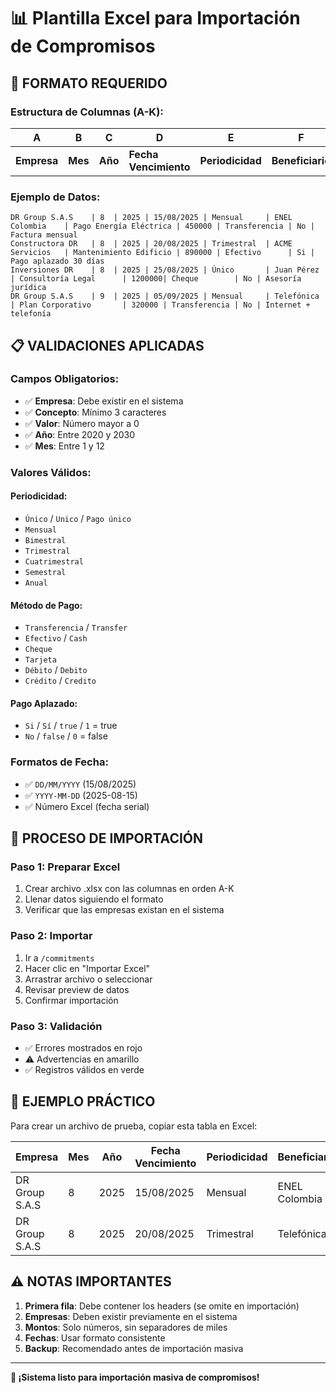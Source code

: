 # 📊 Plantilla Excel para Importación de Compromisos

## 🎯 **FORMATO REQUERIDO**

### **Estructura de Columnas (A-K):**

| A | B | C | D | E | F | G | H | I | J | K |
|---|---|---|---|---|---|---|---|---|---|---|
| **Empresa** | **Mes** | **Año** | **Fecha Vencimiento** | **Periodicidad** | **Beneficiario** | **Concepto** | **Valor** | **Método Pago** | **Pago Aplazado** | **Observaciones** |

### **Ejemplo de Datos:**

```
DR Group S.A.S    | 8  | 2025 | 15/08/2025 | Mensual     | ENEL Colombia    | Pago Energía Eléctrica | 450000 | Transferencia | No | Factura mensual
Constructora DR   | 8  | 2025 | 20/08/2025 | Trimestral  | ACME Servicios   | Mantenimiento Edificio | 890000 | Efectivo      | Si | Pago aplazado 30 días
Inversiones DR    | 8  | 2025 | 25/08/2025 | Único       | Juan Pérez       | Consultoría Legal      | 1200000| Cheque        | No | Asesoría jurídica
DR Group S.A.S    | 9  | 2025 | 05/09/2025 | Mensual     | Telefónica       | Plan Corporativo       | 320000 | Transferencia | No | Internet + telefonía
```

## 📋 **VALIDACIONES APLICADAS**

### **Campos Obligatorios:**
- ✅ **Empresa**: Debe existir en el sistema
- ✅ **Concepto**: Mínimo 3 caracteres
- ✅ **Valor**: Número mayor a 0
- ✅ **Año**: Entre 2020 y 2030
- ✅ **Mes**: Entre 1 y 12

### **Valores Válidos:**

#### **Periodicidad:**
- `Único` / `Unico` / `Pago único`
- `Mensual`
- `Bimestral`
- `Trimestral`
- `Cuatrimestral`
- `Semestral`
- `Anual`

#### **Método de Pago:**
- `Transferencia` / `Transfer`
- `Efectivo` / `Cash`
- `Cheque`
- `Tarjeta`
- `Débito` / `Debito`
- `Crédito` / `Credito`

#### **Pago Aplazado:**
- `Si` / `Sí` / `true` / `1` = true
- `No` / `false` / `0` = false

### **Formatos de Fecha:**
- ✅ `DD/MM/YYYY` (15/08/2025)
- ✅ `YYYY-MM-DD` (2025-08-15)
- ✅ Número Excel (fecha serial)

## 🚀 **PROCESO DE IMPORTACIÓN**

### **Paso 1: Preparar Excel**
1. Crear archivo .xlsx con las columnas en orden A-K
2. Llenar datos siguiendo el formato
3. Verificar que las empresas existan en el sistema

### **Paso 2: Importar**
1. Ir a `/commitments`
2. Hacer clic en "Importar Excel"
3. Arrastrar archivo o seleccionar
4. Revisar preview de datos
5. Confirmar importación

### **Paso 3: Validación**
- ✅ Errores mostrados en rojo
- ⚠️ Advertencias en amarillo
- ✅ Registros válidos en verde

## 📁 **EJEMPLO PRÁCTICO**

Para crear un archivo de prueba, copiar esta tabla en Excel:

| Empresa | Mes | Año | Fecha Vencimiento | Periodicidad | Beneficiario | Concepto | Valor | Método Pago | Pago Aplazado | Observaciones |
|---------|-----|-----|-------------------|--------------|--------------|----------|-------|-------------|---------------|---------------|
| DR Group S.A.S | 8 | 2025 | 15/08/2025 | Mensual | ENEL Colombia | Pago Energía | 450000 | Transferencia | No | Factura agosto |
| DR Group S.A.S | 8 | 2025 | 20/08/2025 | Trimestral | Telefónica | Internet | 320000 | Transferencia | No | Plan corporativo |

## ⚠️ **NOTAS IMPORTANTES**

1. **Primera fila**: Debe contener los headers (se omite en importación)
2. **Empresas**: Deben existir previamente en el sistema
3. **Montos**: Solo números, sin separadores de miles
4. **Fechas**: Usar formato consistente
5. **Backup**: Recomendado antes de importación masiva

---

**🎉 ¡Sistema listo para importación masiva de compromisos!**
